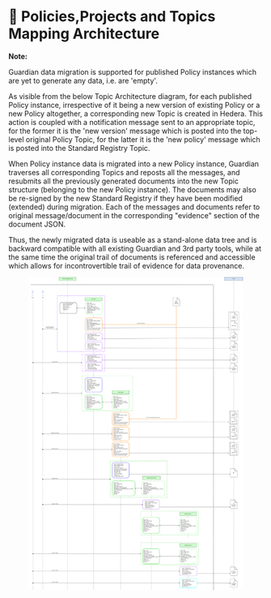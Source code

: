 # 👏 Policies,Projects and Topics Mapping Architecture

**Note:**&#x20;

Guardian data migration is supported for published Policy instances which are yet to generate any data, i.e. are 'empty'.

As visible from the below Topic Architecture diagram, for each published Policy instance, irrespective of it being a new version of existing Policy or a new Policy altogether, a corresponding new Topic is created in Hedera. This action is coupled with a notification message sent to an appropriate topic, for the former it is the 'new version' message which is posted into the top-level original Policy Topic, for the latter it is the 'new policy' message which is posted into the Standard Registry Topic.

When Policy instance data is migrated into a new Policy instance, Guardian traverses all corresponding Topics and reposts all the messages, and resubmits all the previously generated documents into the new Topic structure (belonging to the new Policy instance). The documents may also be re-signed by the new Standard Registry if they have been modified (extended) during migration. Each of the messages and documents refer to original message/document in the corresponding "evidence" section of the document JSON.

Thus, the newly migrated data is useable as a stand-alone data tree and is backward compatible with all existing Guardian and 3rd party tools, while at the same time the original trail of documents is referenced and accessible which allows for incontrovertible trail of evidence for data provenance.

<figure><img src="../../.gitbook/assets/Policies,Projects and Topics Mapping Architecture.png" alt=""><figcaption></figcaption></figure>
